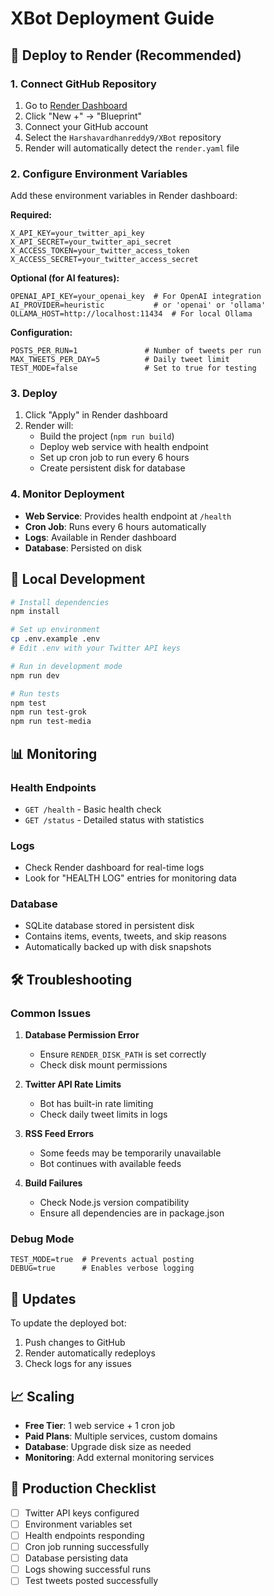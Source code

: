 # XBot Deployment Guide

## 🚀 Deploy to Render (Recommended)

### 1. Connect GitHub Repository
1. Go to [Render Dashboard](https://dashboard.render.com/)
2. Click "New +" → "Blueprint"
3. Connect your GitHub account
4. Select the `Harshavardhanreddy9/XBot` repository
5. Render will automatically detect the `render.yaml` file

### 2. Configure Environment Variables
Add these environment variables in Render dashboard:

**Required:**
```env
X_API_KEY=your_twitter_api_key
X_API_SECRET=your_twitter_api_secret  
X_ACCESS_TOKEN=your_twitter_access_token
X_ACCESS_SECRET=your_twitter_access_secret
```

**Optional (for AI features):**
```env
OPENAI_API_KEY=your_openai_key  # For OpenAI integration
AI_PROVIDER=heuristic           # or 'openai' or 'ollama'
OLLAMA_HOST=http://localhost:11434  # For local Ollama
```

**Configuration:**
```env
POSTS_PER_RUN=1               # Number of tweets per run
MAX_TWEETS_PER_DAY=5          # Daily tweet limit
TEST_MODE=false               # Set to true for testing
```

### 3. Deploy
1. Click "Apply" in Render dashboard
2. Render will:
   - Build the project (`npm run build`)
   - Deploy web service with health endpoint
   - Set up cron job to run every 6 hours
   - Create persistent disk for database

### 4. Monitor Deployment
- **Web Service**: Provides health endpoint at `/health`
- **Cron Job**: Runs every 6 hours automatically
- **Logs**: Available in Render dashboard
- **Database**: Persisted on disk

## 🔧 Local Development

```bash
# Install dependencies
npm install

# Set up environment
cp .env.example .env
# Edit .env with your Twitter API keys

# Run in development mode
npm run dev

# Run tests
npm test
npm run test-grok
npm run test-media
```

## 📊 Monitoring

### Health Endpoints
- `GET /health` - Basic health check
- `GET /status` - Detailed status with statistics

### Logs
- Check Render dashboard for real-time logs
- Look for "HEALTH LOG" entries for monitoring data

### Database
- SQLite database stored in persistent disk
- Contains items, events, tweets, and skip reasons
- Automatically backed up with disk snapshots

## 🛠️ Troubleshooting

### Common Issues

1. **Database Permission Error**
   - Ensure `RENDER_DISK_PATH` is set correctly
   - Check disk mount permissions

2. **Twitter API Rate Limits**
   - Bot has built-in rate limiting
   - Check daily tweet limits in logs

3. **RSS Feed Errors**
   - Some feeds may be temporarily unavailable
   - Bot continues with available feeds

4. **Build Failures**
   - Check Node.js version compatibility
   - Ensure all dependencies are in package.json

### Debug Mode
```env
TEST_MODE=true  # Prevents actual posting
DEBUG=true      # Enables verbose logging
```

## 🔄 Updates

To update the deployed bot:
1. Push changes to GitHub
2. Render automatically redeploys
3. Check logs for any issues

## 📈 Scaling

- **Free Tier**: 1 web service + 1 cron job
- **Paid Plans**: Multiple services, custom domains
- **Database**: Upgrade disk size as needed
- **Monitoring**: Add external monitoring services

## 🎯 Production Checklist

- [ ] Twitter API keys configured
- [ ] Environment variables set
- [ ] Health endpoints responding
- [ ] Cron job running successfully
- [ ] Database persisting data
- [ ] Logs showing successful runs
- [ ] Test tweets posted successfully